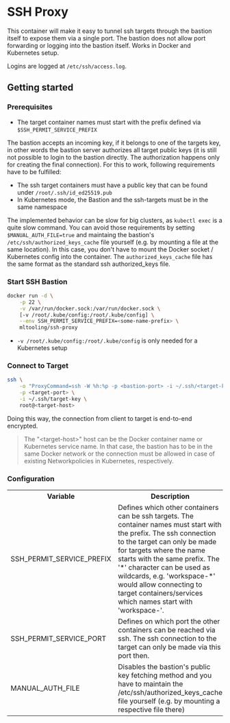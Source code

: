 # SSH Proxy

This container will make it easy to tunnel ssh targets through the bastion itself to expose them via a single port.
The bastion does not allow port forwarding or logging into the bastion itself.
Works in Docker and Kubernetes setup.

Logins are logged at `/etc/ssh/access.log`.

## Getting started

### Prerequisites

- The target container names must start with the prefix defined via `$SSH_PERMIT_SERVICE_PREFIX`

The bastion accepts an incoming key, if it belongs to one of the targets key, in other words the bastion server authorizes all target public keys (it is still not possible to login to the bastion directly. The authorization happens only for creating the final connection). For this to work, following requirements have to be fulfilled:
- The ssh target containers must have a public key that can be found under `/root/.ssh/id_ed25519.pub`
- In Kubernetes mode, the Bastion and the ssh-targets must be in the same namespace

The implemented behavior can be slow for big clusters, as `kubectl exec` is a quite slow command.
You can avoid those requirements by setting `$MANUAL_AUTH_FILE=true` and maintaing the bastion's `/etc/ssh/authorized_keys_cache` file yourself (e.g. by mounting a file at the same location). In this case, you don't have to mount the Docker socket / Kubernetes config into the container. The `authorized_keys_cache` file has the same format as the standard ssh authorized_keys file.

### Start SSH Bastion

```bash
docker run -d \
    -p 22 \
    -v /var/run/docker.sock:/var/run/docker.sock \
    [-v /root/.kube/config:/root/.kube/config] \
    --env SSH_PERMIT_SERVICE_PREFIX=<some-name-prefix> \
    mltooling/ssh-proxy
```

- `-v /root/.kube/config:/root/.kube/config` is only needed for a Kubernetes setup

### Connect to Target

```bash
ssh \
    -o "ProxyCommand=ssh -W %h:%p -p <bastion-port> -i ~/.ssh/<target-key> limited-user@<bastion-host>" \
    -p <target-port> \
    -i ~/.ssh/target-key \
    root@<target-host>
```

Doing this way, the connection from client to target is end-to-end encrypted.

> The "\<target-host\>" host can be the Docker container name or Kubernetes service name. In that case, the bastion has to be in the same Docker network or the connection must be allowed in case of existing Networkpolicies in Kubernetes, respectively.


### Configuration

<table>
    <tr>
        <th>Variable</th>
        <th>Description</th>
        <th>Default</th>
    </tr>
    <tr>
        <td>SSH_PERMIT_SERVICE_PREFIX</td>
        <td>Defines which other containers can be ssh targets. The container names must start with the prefix. 
            The ssh connection to the target can only be made for targets where the name starts with the same prefix. 
            The '*' character can be used as wildcards, e.g. 'workspace-*' would allow connecting to target containers/services which names start with 'workspace-'.
        </td>
        <td>Mandatory</td>
    </tr>
    <tr>
        <td>SSH_PERMIT_SERVICE_PORT</td>
        <td>Defines on which port the other containers can be reached via ssh. The ssh connection to the target can only be made via this port then.</td>
        <td>22</td>
    </tr>
    <tr>
        <td>MANUAL_AUTH_FILE</td>
        <td>Disables the bastion's public key fetching method and you have to maintain the /etc/ssh/authorized_keys_cache file yourself (e.g. by mounting a respective file there)</td>
        <td>false</td>
    </tr>
</table>

